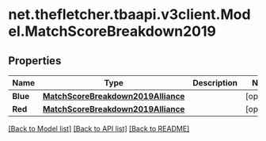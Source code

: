 
# net.thefletcher.tbaapi.v3client.Model.MatchScoreBreakdown2019

## Properties

Name | Type | Description | Notes
------------ | ------------- | ------------- | -------------
**Blue** | [**MatchScoreBreakdown2019Alliance**](MatchScoreBreakdown2019Alliance.md) |  | [optional] 
**Red** | [**MatchScoreBreakdown2019Alliance**](MatchScoreBreakdown2019Alliance.md) |  | [optional] 

[[Back to Model list]](../README.md#documentation-for-models)
[[Back to API list]](../README.md#documentation-for-api-endpoints)
[[Back to README]](../README.md)

